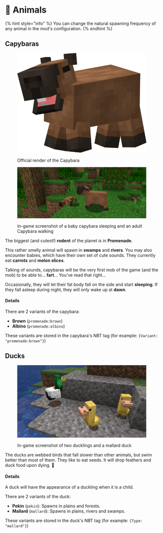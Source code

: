 # 🦆 Animals

{% hint style="info" %}
You can change the natural spawning frequency of any animal in the mod's configuration.
{% endhint %}

## Capybaras

<div>

<figure><img src=".gitbook/assets/capybara_render.png" alt=""><figcaption><p>Official render of the Capybara</p></figcaption></figure>

 

<figure><img src=".gitbook/assets/capybaras.png" alt=""><figcaption><p>In-game screenshot of a baby capybara sleeping and an adult Capybara walking</p></figcaption></figure>

</div>

The biggest (and cutest!) **rodent** of the planet is in **Promenade**.

This rather smelly animal will spawn in **swamps** and **rivers**. You may also encounter babies, which have their own set of cute sounds. They currently eat **carrots** and **melon slices**.

Talking of sounds, capybaras will be the very first mob of the game (and the mob) to be able to... **fart**... You've read that right...

Occasionally, they will let their fat body fall on the side and start **sleeping**. If they fall asleep during night, they will only wake up at **dawn**.

#### Details

There are 2 variants of the capybara:

* **Brown** (`promenade:brown`)
* **Albino** (`promenade:albino`)

These variants are stored in the capybara's NBT tag (for example: `{Variant: "promenade:brown"}`)

## Ducks

<figure><img src=".gitbook/assets/ducks.png" alt=""><figcaption><p>In-game screenshot of two ducklings and a mallard duck</p></figcaption></figure>

The ducks are webbed birds that fall slower than other animals, but swim better than most of them. They like to eat seeds. It will drop feathers and duck food upon dying. 🦆

#### Details

A duck will have the appearance of a duckling when it is a child.

There are 2 variants of the duck:

* **Pekin** (`pekin`): Spawns in plains and forests.
* **Mallard** (`mallard`): Spawns in plains, rivers and swamps.

These variants are stored in the duck's NBT tag (for example: `{Type: "mallard"}`)

